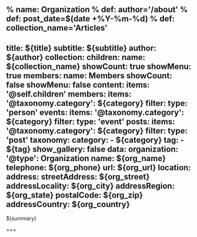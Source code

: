 % name: Organization
% def: author='/about'
% def: post_date=$(date +%Y-%m-%d)
% def: collection_name='Articles'
---
title: ${title}
subtitle: ${subtitle}
author: ${author}
collection:
    children:
        name: ${collection_name}
        showCount: true
        showMenu: true
    members:
        name: Members
        showCount: false
        showMenu: false
content:
    items: '@self.children'
members:
    items: 
        '@taxonomy.category': ${category}
    filter:
        type: 'person'
events:
    items: 
        '@taxonomy.category': ${category}
    filter:
        type: 'event'
posts:
    items: 
        '@taxonomy.category': ${category}
    filter:
        type: 'post'
taxonomy:
    category:
        - ${category}
    tag:
        - ${tag}
show_gallery: false
data:
    organization:
        '@type': Organization
        name: ${org_name}
        telephone: ${org_phone}
        url: ${org_url}
        location:
            address:
                streetAddress: ${org_street}
                addressLocality: ${org_city}
                addressRegion: ${org_state}
                postalCode: ${org_zip}
                addressCountry: ${org_country}
---

${summary}

===


